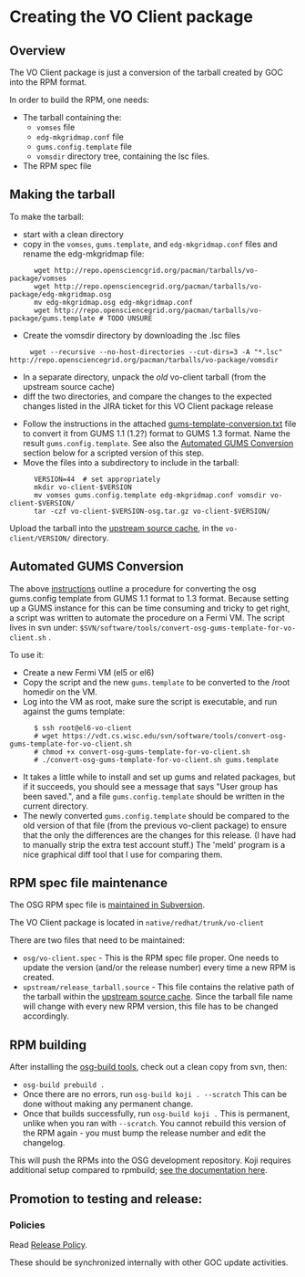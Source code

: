 Creating the VO Client package
==============================

Overview
--------

The VO Client package is just a conversion of the tarball created by GOC into the RPM format.

In order to build the RPM, one needs:

-   The tarball containing the:
    -   `vomses` file
    -   `edg-mkgridmap.conf` file
    -   `gums.config.template` file
    -   `vomsdir` directory tree, containing the lsc files.
-   The RPM spec file

Making the tarball
------------------

To make the tarball:

-   start with a clean directory
-   copy in the `vomses`, `gums.template`, and `edg-mkgridmap.conf` files and rename the edg-mkgridmap file:

<!-- -->

          wget http://repo.opensciencgrid.org/pacman/tarballs/vo-package/vomses
          wget http://repo.opensciencegrid.org/pacman/tarballs/vo-package/edg-mkgridmap.osg
          mv edg-mkgridmap.osg edg-mkgridmap.conf
          wget http://repo.opensciencegrid.org/pacman/tarballs/vo-package/gums.template # TODO UNSURE

-   Create the vomsdir directory by downloading the .lsc files

<!-- -->

         wget --recursive --no-host-directories --cut-dirs=3 -A "*.lsc" http://repo.opensciencegrid.org/pacman/tarballs/vo-package/vomsdir

-   In a separate directory, unpack the *old* vo-client tarball (from the upstream source cache)
-   diff the two directories, and compare the changes to the expected changes listed in the JIRA ticket for this VO Client package release

<!-- -->

-   Follow the instructions in the attached [gums-template-conversion.txt](gums-template-conversion.txt) file to convert it from GUMS 1.1 (1.2?) format to GUMS 1.3 format. Name the result `gums.config.template`. See also the [Automated GUMS Conversion](#automated-gums-conversion) section below for a scripted version of this step.
-   Move the files into a subdirectory to include in the tarball:

<!-- -->

          VERSION=44  # set appropriately
          mkdir vo-client-$VERSION
          mv vomses gums.config.template edg-mkgridmap.conf vomsdir vo-client-$VERSION/
          tar -czf vo-client-$VERSION-osg.tar.gz vo-client-$VERSION/

Upload the tarball into the [upstream source cache](/software/rpm-development-guide#upstream-source-cache), in the `vo-client/VERSION/` directory.

Automated GUMS Conversion
-------------------------

The above [instructions](gums-template-conversion.txt) outline a procedure for converting the osg gums.config template from GUMS 1.1 format to 1.3 format. Because setting up a GUMS instance for this can be time consuming and tricky to get right, a script was written to automate the procedure on a Fermi VM. The script lives in svn under: `$SVN/software/tools/convert-osg-gums-template-for-vo-client.sh` .

To use it:

-   Create a new Fermi VM (el5 or el6)
-   Copy the script and the new `gums.template` to be converted to the /root homedir on the VM.
-   Log into the VM as root, make sure the script is executable, and run against the gums template:

<!-- -->

          $ ssh root@el6-vo-client
          # wget https://vdt.cs.wisc.edu/svn/software/tools/convert-osg-gums-template-for-vo-client.sh
          # chmod +x convert-osg-gums-template-for-vo-client.sh
          # ./convert-osg-gums-template-for-vo-client.sh gums.template

-   It takes a little while to install and set up gums and related packages, but if it succeeds, you should see a message that says "User group has been saved.", and a file `gums.config.template` should be written in the current directory.
-   The newly converted `gums.config.template` should be compared to the old version of that file (from the previous vo-client package) to ensure that the only the differences are the changes for this release. (I have had to manually strip the extra test account stuff.) The 'meld' program is a nice graphical diff tool that I use for comparing them.

RPM spec file maintenance
-------------------------

The OSG RPM spec file is [maintained in Subversion](/software/rpm-development-guide#revision-control-system).

The VO Client package is located in `native/redhat/trunk/vo-client`

There are two files that need to be maintained:

-   `osg/vo-client.spec` - This is the RPM spec file proper. One needs to update the version (and/or the release number) every time a new RPM is created.
-   `upstream/release_tarball.source` - This file contains the relative path of the tarball within the [upstream source cache](/software/rpm-development-guide#upstream-source-cache). Since the tarball file name will change with every new RPM version, this file has to be changed accordingly.

RPM building
------------

After installing the [osg-build tools](/software/osg-build-tools), check out a clean copy from svn, then:

-   `osg-build prebuild .`
-   Once there are no errors, run `osg-build koji . --scratch` This can be done without making any permanent change.
-   Once that builds successfully, run `osg-build koji .` This is permanent, unlike when you ran with `--scratch`. You cannot rebuild this version of the RPM again - you must bump the release number and edit the changelog.

This will push the RPMs into the OSG development repository. Koji requires additional setup compared to rpmbuild; [see the documentation here](/software/koji-workflow).

Promotion to testing and release:
---------------------------------

### Policies

Read [Release Policy](/release/release-policy).

These should be synchronized internally with other GOC update activities.

